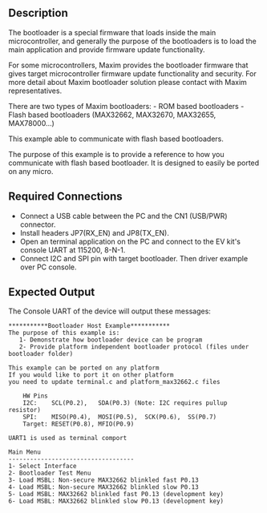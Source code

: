 ## Description

The bootloader is a special firmware that loads inside the main microcontroller, 
and generally the purpose of the bootloaders is to load the main application 
and provide firmware update functionality. 

For some microcontrollers, Maxim provides the bootloader firmware that gives 
target microcontroller firmware update functionality and security. 
For more detail about Maxim bootloader solution please contact with
Maxim representatives.

There are two types of Maxim bootloaders:
    - ROM based bootloaders
    - Flash based bootloaders (MAX32662, MAX32670, MAX32655, MAX78000...)

This example able to communicate with flash based bootloaders.

The purpose of this example is to provide a reference to how you communicate with 
flash based bootloader. It is designed to easily be ported on any micro.

## Required Connections
-   Connect a USB cable between the PC and the CN1 (USB/PWR) connector.
-   Install headers JP7(RX\_EN) and JP8(TX\_EN).
-   Open an terminal application on the PC and connect to the EV kit's console UART at 115200, 8-N-1.
-   Connect I2C and SPI pin with target bootloader.
Then driver example over PC console.

## Expected Output

The Console UART of the device will output these messages:

```
***********Bootloader Host Example***********
The purpose of this example is:
   1- Demonstrate how bootloader device can be program
   2- Provide platform independent bootloader protocol (files under bootloader folder)

This example can be ported on any platform
If you would like to port it on other platform
you need to update terminal.c and platform_max32662.c files

    HW Pins
    I2C:    SCL(P0.2),   SDA(P0.3) (Note: I2C requires pullup resistor)
    SPI:    MISO(P0.4),  MOSI(P0.5),  SCK(P0.6),  SS(P0.7)
    Target: RESET(P0.8), MFIO(P0.9)
    
UART1 is used as terminal comport

Main Menu
-----------------------------------
1- Select Interface
2- Bootloader Test Menu
3- Load MSBL: Non-secure MAX32662 blinkled fast P0.13
4- Load MSBL: Non-secure MAX32662 blinkled slow P0.13
5- Load MSBL: MAX32662 blinkled fast P0.13 (development key)
6- Load MSBL: MAX32662 blinkled slow P0.13 (development key)


```


